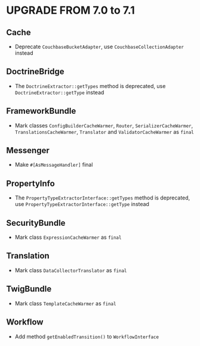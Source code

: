 UPGRADE FROM 7.0 to 7.1
=======================

Cache
-----

 * Deprecate `CouchbaseBucketAdapter`, use `CouchbaseCollectionAdapter` instead

DoctrineBridge
--------------

 * The `DoctrineExtractor::getTypes` method is deprecated, use `DoctrineExtractor::getType` instead

FrameworkBundle
---------------

 * Mark classes `ConfigBuilderCacheWarmer`, `Router`, `SerializerCacheWarmer`, `TranslationsCacheWarmer`, `Translator` and `ValidatorCacheWarmer` as `final`

Messenger
---------

 * Make `#[AsMessageHandler]` final

PropertyInfo
------------

 * The `PropertyTypeExtractorInterface::getTypes` method is deprecated, use `PropertyTypeExtractorInterface::getType` instead

SecurityBundle
--------------

 * Mark class `ExpressionCacheWarmer` as `final`

Translation
-----------

 * Mark class `DataCollectorTranslator` as `final`

TwigBundle
----------

 * Mark class `TemplateCacheWarmer` as `final`

Workflow
--------

 * Add method `getEnabledTransition()` to `WorkflowInterface`
